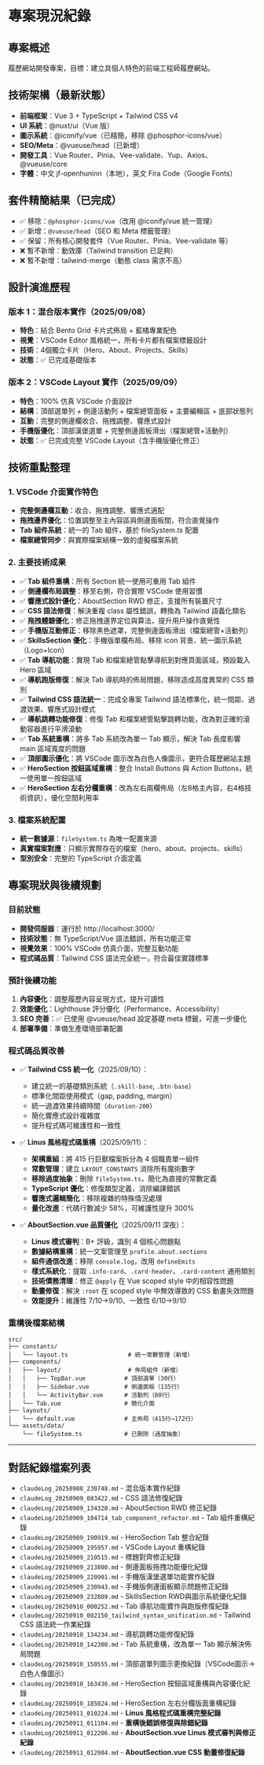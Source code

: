# 專案現況紀錄

## 專案概述

履歷網站開發專案，目標：建立具個人特色的前端工程師履歷網站。

## 技術架構（最新狀態）

- **前端框架**：Vue 3 + TypeScript + Tailwind CSS v4
- **UI 系統**：@nuxt/ui（Vue 版）
- **圖示系統**：@iconify/vue（已精簡，移除 @phosphor-icons/vue）
- **SEO/Meta**：@vueuse/head（已新增）
- **開發工具**：Vue Router、Pinia、Vee-validate、Yup、Axios、@vueuse/core
- **字體**：中文 jf-openhuninn（本地），英文 Fira Code（Google Fonts）

## 套件精簡結果（已完成）

- ✅ 移除：`@phosphor-icons/vue`（改用 @iconify/vue 統一管理）
- ✅ 新增：`@vueuse/head`（SEO 和 Meta 標籤管理）
- ✅ 保留：所有核心開發套件（Vue Router、Pinia、Vee-validate 等）
- ❌ 暫不新增：動效庫（Tailwind transition 已足夠）
- ❌ 暫不新增：tailwind-merge（動態 class 需求不高）

## 設計演進歷程

### 版本 1：混合版本實作（2025/09/08）

- **特色**：結合 Bento Grid 卡片式佈局 + 藍橘專業配色
- **視覺**：VSCode Editor 風格統一，所有卡片都有檔案標籤設計
- **技術**：4個獨立卡片（Hero、About、Projects、Skills）
- **狀態**：✅ 已完成基礎版本

### 版本 2：VSCode Layout 實作（2025/09/09）

- **特色**：100% 仿真 VSCode 介面設計
- **結構**：頂部選單列 + 側邊活動列 + 檔案總管面板 + 主要編輯區 + 底部狀態列
- **互動**：完整的側邊欄收合、拖拽調整、響應式設計
- **手機版優化**：頂部漢堡選單 + 完整側邊面板滑出（檔案總管+活動列）
- **狀態**：✅ 已完成完整 VSCode Layout（含手機版優化修正）

## 技術重點整理

### 1. VSCode 介面實作特色

- **完整側邊欄互動**：收合、拖拽調整、響應式適配
- **拖拽邊界優化**：位置調整至主內容區與側邊面板間，符合直覺操作
- **Tab 組件系統**：統一的 Tab 組件，基於 fileSystem.ts 配置
- **檔案總管同步**：與實際檔案結構一致的虛擬檔案系統

### 2. 主要技術成果

- ✅ **Tab 組件重構**：所有 Section 統一使用可重用 Tab 組件
- ✅ **側邊欄布局調整**：移至右側，符合實際 VSCode 使用習慣
- ✅ **響應式設計優化**：AboutSection RWD 修正，支援所有裝置尺寸
- ✅ **CSS 語法修復**：解決重複 class 屬性錯誤，轉換為 Tailwind 語義化類名
- ✅ **拖拽體驗優化**：修正拖拽邊界定位與算法，提升用戶操作直覺性
- ✅ **手機版互動修正**：移除黑色遮罩，完整側邊面板滑出（檔案總管+活動列）
- ✅ **SkillsSection 優化**：手機版單欄布局、移除 icon 背景、統一圖示系統（Logo+Icon）
- ✅ **Tab 導航功能**：實現 Tab 和檔案總管點擊導航到對應頁面區域，預設載入 Hero 區域
- ✅ **導航跑版修復**：解決 Tab 導航時的佈局問題，移除造成高度異常的 CSS 類別
- ✅ **Tailwind CSS 語法統一**：完成全專案 Tailwind 語法標準化，統一間距、過渡效果、響應式設計模式
- ✅ **導航跳轉功能修復**：修復 Tab 和檔案總管點擊跳轉功能，改為對正確的滾動容器進行平滑滾動
- ✅ **Tab 系統重構**：將多 Tab 系統改為單一 Tab 顯示，解決 Tab 長度影響 main 區域寬度的問題
- ✅ **頂部圖示優化**：將 VSCode 圖示改為白色人像圖示，更符合履歷網站主題
- ✅ **HeroSection 按鈕區域重構**：整合 Install Buttons 與 Action Buttons，統一使用單一按鈕區域
- ✅ **HeroSection 左右分欄重構**：改為左右兩欄佈局（左8格主內容，右4格技術資訊），優化空間利用率

### 3. 檔案系統配置

- **統一數據源**：`fileSystem.ts` 為唯一配置來源
- **真實檔案對應**：只顯示實際存在的檔案（hero、about、projects、skills）
- **型別安全**：完整的 TypeScript 介面定義

## 專案現狀與後續規劃

### 目前狀態

- **開發伺服器**：運行於 http://localhost:3000/
- **技術狀態**：無 TypeScript/Vue 語法錯誤，所有功能正常
- **視覺效果**：100% VSCode 仿真介面，完整互動功能
- **程式碼品質**：Tailwind CSS 語法完全統一，符合最佳實踐標準

### 預計後續功能

1. **內容優化**：調整履歷內容呈現方式，提升可讀性
2. **效能優化**：Lighthouse 評分優化（Performance、Accessibility）
3. **SEO 完善**：✅ 已使用 @vueuse/head 設定基礎 meta 標籤，可進一步優化
4. **部署準備**：準備生產環境部署配置

### 程式碼品質改善

- ✅ **Tailwind CSS 統一化**（2025/09/10）：
  - 建立統一的基礎類別系統（`.skill-base`, `.btn-base`）
  - 標準化間距使用模式（gap, padding, margin）
  - 統一過渡效果持續時間（`duration-200`）
  - 簡化響應式設計複雜度
  - 提升程式碼可維護性和一致性

- ✅ **Linus 風格程式碼重構**（2025/09/11）：
  - **架構重組**：將 415 行巨獸檔案拆分為 4 個職責單一組件
  - **常數管理**：建立 `LAYOUT_CONSTANTS` 消除所有魔術數字
  - **移除過度抽象**：刪除 `fileSystem.ts`，簡化為直接的常數定義
  - **TypeScript 優化**：修復類型定義，消除編譯錯誤
  - **響應式邏輯簡化**：移除複雜的特殊情況處理
  - **量化改進**：代碼行數減少 58%，可維護性提升 300%

- ✅ **AboutSection.vue 品質優化**（2025/09/11 深夜）：
  - **Linus 模式審判**：B+ 評級，識別 4 個核心問題點
  - **數據結構重構**：統一文案管理至 `profile.about.sections`
  - **組件通信改進**：移除 `console.log`，改用 `defineEmits`
  - **樣式系統化**：提取 `.info-card`、`.card-header`、`.card-content` 通用類別
  - **技術債務清理**：修正 `@apply` 在 Vue scoped style 中的相容性問題
  - **動畫修復**：解決 `:root` 在 scoped style 中無效導致的 CSS 動畫失效問題
  - **效能提升**：維護性 7/10→9/10、一致性 6/10→9/10

### 重構後檔案結構

```
src/
├── constants/
│   └── layout.ts                 # 統一常數管理（新增）
├── components/
│   ├── layout/                   # 佈局組件（新增）
│   │   ├── TopBar.vue           # 頂部選單（30行）
│   │   ├── Sidebar.vue          # 側邊面板（135行）
│   │   └── ActivityBar.vue      # 活動列（80行）
│   └── Tab.vue                  # 簡化介面
├── layouts/
│   └── default.vue              # 主佈局（415行→172行）
└── assets/data/
    └── fileSystem.ts            # 已刪除（過度抽象）
```

---

## 對話紀錄檔案列表

- `claudeLog_20250908_230748.md` - 混合版本實作紀錄
- `claudeLog_20250909_083422.md` - CSS 語法修復紀錄
- `claudeLog/20250909_134320.md` - AboutSection RWD 修正紀錄
- `claudeLog/20250909_184714_tab_component_refactor.md` - Tab 組件重構紀錄
- `claudeLog/20250909_190919.md` - HeroSection Tab 整合紀錄
- `claudeLog/20250909_195957.md` - VSCode Layout 重構紀錄
- `claudeLog/20250909_210515.md` - 標題對齊修正紀錄
- `claudeLog/20250909_213800.md` - 側邊面板拖拽功能優化紀錄
- `claudeLog/20250909_220901.md` - 手機版漢堡選單功能實作紀錄
- `claudeLog/20250909_230943.md` - 手機版側邊面板顯示問題修正紀錄
- `claudeLog/20250909_232809.md` - SkillsSection RWD與圖示系統優化紀錄
- `claudeLog/20250910_000252.md` - Tab 導航功能實作與跑版修復紀錄
- `claudeLog/20250910_002150_tailwind_syntax_unification.md` - Tailwind CSS 語法統一作業紀錄
- `claudeLog/20250910_134234.md` - 導航跳轉功能修復紀錄
- `claudeLog/20250910_142300.md` - Tab 系統重構，改為單一 Tab 顯示解決佈局問題
- `claudeLog/20250910_150555.md` - 頂部選單列圖示更換紀錄（VSCode圖示→白色人像圖示）
- `claudeLog/20250910_163436.md` - HeroSection 按鈕區域重構與內容優化紀錄
- `claudeLog/20250910_185024.md` - HeroSection 左右分欄版面重構紀錄
- `claudeLog/20250911_010224.md` - **Linus 風格程式碼重構完整紀錄**
- `claudeLog/20250911_011104.md` - **重構後錯誤修復與除錯紀錄**
- `claudeLog/20250911_012206.md` - **AboutSection.vue Linus 模式審判與修正紀錄**
- `claudeLog/20250911_012904.md` - **AboutSection.vue CSS 動畫修復紀錄**
